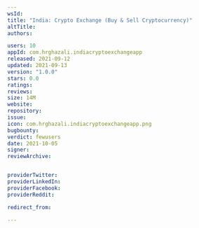 ```yaml
---
wsId: 
title: "India: Crypto Exchange (Buy & Sell Cryptocurrency)"
altTitle: 
authors:

users: 10
appId: com.hrghazali.indiacryptoexchangeapp
released: 2021-09-12
updated: 2021-09-13
version: "1.0.0"
stars: 0.0
ratings: 
reviews: 
size: 14M
website: 
repository: 
issue: 
icon: com.hrghazali.indiacryptoexchangeapp.png
bugbounty: 
verdict: fewusers
date: 2021-10-05
signer: 
reviewArchive:


providerTwitter: 
providerLinkedIn: 
providerFacebook: 
providerReddit: 

redirect_from:

---
```



